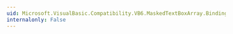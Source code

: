 ```yaml
---
uid: Microsoft.VisualBasic.Compatibility.VB6.MaskedTextBoxArray.BindingContextChanged
internalonly: False
---
```

